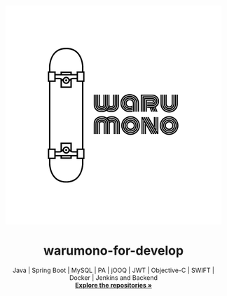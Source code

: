 <p align="center">
  <a href="https://warumono-for-develop.github.io">
    <img src="https://github.com/warumono-for-develop/default/blob/master/logos/warumono-logo-492x500.png?raw=true" alt="Logo" width="492" height="500">
  </a>

  <h1 align="center">warumono-for-develop</h1>

  <p align="center">
    Java | Spring Boot | MySQL | PA | jOOQ | JWT | Objective-C | SWIFT | Docker | Jenkins and Backend
    <br />
    <a href="https://github.com/warumono-for-develop?tab=repositories"><strong>Explore the repositories »</strong></a>
  </p>
</p>
